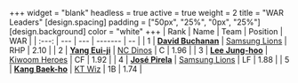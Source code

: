 +++
widget = "blank"
headless = true
active = true
weight = 2
title = "WAR Leaders"
[design.spacing]
padding = ["50px", "25%", "0px", "25%"]
[design.background]
color = "white"
+++
| Rank | Name | Team | Position | WAR |
| :---: | --- | --- | ------- | -- |
| 1 | [**David Buchanan**](/players/13683) | [Samsung Lions](/teams/SamsungLions) | RHP | 2.10 |
| 2 | [**Yang Eui-ji**](/players/215) | [NC Dinos](/teams/NCDinos) | C | 1.96 |
| 3 | [**Lee Jung-hoo**](/players/10673) | [Kiwoom Heroes](/teams/KiwoomHeroes) | CF | 1.92 |
| 4 | [**José Pirela**](/players/14880) | [Samsung Lions](/teams/SamsungLions) | LF | 1.88 |
| 5 | [**Kang Baek-ho**](/players/11863) | [KT Wiz](/teams/KTWiz) | 1B | 1.74 |
